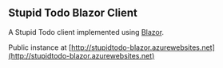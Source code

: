 ## Stupid Todo Blazor Client
A Stupid Todo client implemented using [Blazor](https://blazor.net/).

Public instance at [http://stupidtodo-blazor.azurewebsites.net](http://stupidtodo-blazor.azurewebsites.net)
